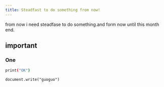 ```yaml
---
title: Steadfast to do something from now!
---
```

from now i need steadfase to do something.and form now until this month end.

## important

### One

``` bash
print("OK")
```

`document.write("guoguo")`



